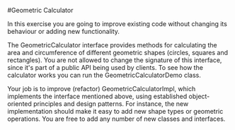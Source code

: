 #Geometric Calculator

In this exercise you are going to improve existing code without changing its behaviour or adding new
functionality.

The GeometricCalculator interface provides methods for calculating the area and
circumference of different geometric shapes (circles, squares and rectangles).  You are not allowed to
change the signature of this interface, since it's part of a public API being used by clients.
To see how the calculator works you can run the GeometricCalculatorDemo class.

Your job is to improve (refactor) GeometricCalculatorImpl, which implements the interface
mentioned above, using established object-oriented principles and design patterns. For instance, the new
implementation should make it easy to add new shape types or geometric operations.
You are free to add any number of new classes and interfaces.
